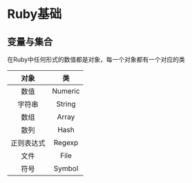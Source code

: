 # Ruby基础

## 变量与集合

在Ruby中任何形式的数值都是对象，每一个对象都有一个对应的类

|    对象    |   类    |
| :--------: | :-----: |
|    数值    | Numeric |
|   字符串   | String  |
|    数组    |  Array  |
|    散列    |  Hash   |
| 正则表达式 | Regexp  |
|    文件    |  File   |
|    符号    | Symbol  |

